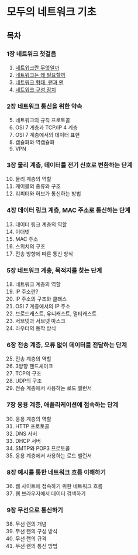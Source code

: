# 모두의 네트워크 기초

## 목차

### 1장 네트워크 첫걸음

1. [네트워크란 무엇일까](https://github.com/lbo728/ByungStudy/blob/main/04_Network/01_%EB%AA%A8%EB%91%90%EC%9D%98_%EB%84%A4%ED%8A%B8%EC%9B%8C%ED%81%AC_%EA%B8%B0%EC%B4%88/01_%EB%84%A4%ED%8A%B8%EC%9B%8C%ED%81%AC_%EC%B2%AB%EA%B1%B8%EC%9D%8C/01_%EB%84%A4%ED%8A%B8%EC%9B%8C%ED%81%AC%EB%9E%80_%EB%AC%B4%EC%97%87%EC%9D%BC%EA%B9%8C.md)
2. [네트워크는 왜 필요할까](https://github.com/lbo728/ByungStudy/blob/main/04_Network/01_%EB%AA%A8%EB%91%90%EC%9D%98_%EB%84%A4%ED%8A%B8%EC%9B%8C%ED%81%AC_%EA%B8%B0%EC%B4%88/01_%EB%84%A4%ED%8A%B8%EC%9B%8C%ED%81%AC_%EC%B2%AB%EA%B1%B8%EC%9D%8C/02_%EB%84%A4%ED%8A%B8%EC%9B%8C%ED%81%AC%EB%8A%94_%EC%99%9C_%ED%95%84%EC%9A%94%ED%95%A0%EA%B9%8C.md)
3. [네트워크 형태: 랜과 왠](https://github.com/lbo728/ByungStudy/blob/main/04_Network/01_%EB%AA%A8%EB%91%90%EC%9D%98_%EB%84%A4%ED%8A%B8%EC%9B%8C%ED%81%AC_%EA%B8%B0%EC%B4%88/01_%EB%84%A4%ED%8A%B8%EC%9B%8C%ED%81%AC_%EC%B2%AB%EA%B1%B8%EC%9D%8C/03_%EB%84%A4%ED%8A%B8%EC%9B%8C%ED%81%AC_%ED%98%95%ED%83%9C_%EB%9E%9C%EA%B3%BC_%EC%99%A0.md)
4. [네트워크 구성 장치](https://github.com/lbo728/ByungStudy/blob/main/04_Network/01_%EB%AA%A8%EB%91%90%EC%9D%98_%EB%84%A4%ED%8A%B8%EC%9B%8C%ED%81%AC_%EA%B8%B0%EC%B4%88/01_%EB%84%A4%ED%8A%B8%EC%9B%8C%ED%81%AC_%EC%B2%AB%EA%B1%B8%EC%9D%8C/04_%EB%84%A4%ED%8A%B8%EC%9B%8C%ED%81%AC_%EA%B5%AC%EC%84%B1_%EC%9E%A5%EC%B9%98.md)

### 2장 네트워크 통신을 위한 약속

5. 네트워크의 규칙 프로토콜
6. OSI 7 계층과 TCP/IP 4 계층
7. OSI 7 계층에서의 데이터 표현
8. 캡슐화와 역캡슐화
9. VPN

### 3장 물리 계층, 데이터를 전기 신호로 변환하는 단계

10. 물리 계층의 역할
11. 케이블의 종류와 구조
12. 리피터와 허브가 통신하는 방법

### 4장 데이터 링크 계층, MAC 주소로 통신하는 단계

13. 데이터 링크 계층의 역할
14. 이더넷
15. MAC 주소
16. 스위치의 구조
17. 전송 방향에 따른 통신 방식

### 5장 네트워크 계층, 목적지를 찾는 단계

18. 네트워크 계층의 역할
19. IP 주소란?
20. IP 주소의 구조와 클래스
21. OSI 7 계층에서의 IP 주소
22. 브로드캐스트, 유니캐스트, 멀티캐스트
23. 서브넷과 서브넷 마스크
24. 라우터의 동작 방식

### 6장 전송 계층, 오류 없이 데이터를 전달하는 단계

25. 전송 계층의 역할
26. 3방향 핸드셰이크
27. TCP의 구조
28. UDP의 구조
29. 전송 계층에서 사용하는 로드 밸런서

### 7장 응용 계층, 애플리케이션에 접속하는 단계

30. 응용 계층의 역할
31. HTTP 프로토콜
32. DNS 서버
33. DHCP 서버
34. SMTP와 POP3 프로토콜
35. 응용 계층에서 사용하는 로드 밸런서

### 8장 예시를 통한 네트워크 흐름 이해하기

36. 웹 사이트에 접속하기 위한 네트워크 흐름
37. 웹 브라우저에서 데이터 검색하기

### 9장 무선으로 통신하기

38. 무선 랜의 개념
39. 무선 랜의 구성 방식
40. 무선 랜의 규격
41. 무선 랜의 통신 방법

